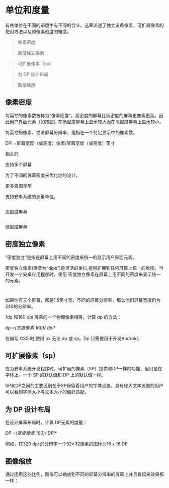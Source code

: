 # 单位和度量
有些单位在不同的语境中有不同的含义。这章论述了独立设备像素，可扩展像素的使用方法以及如像素密度的概念。


> 像素密度

> 密度独立像素

> 可扩展像素（sp）

> 为 DP 设计布局

> 图像缩放


## 像素密度
每英寸的像素数被称为“像素密度”。高密度的屏幕比低密度的屏幕更像素更高。因此用户界面元素（如按钮）在低密度屏幕上显示较大而在高密度屏幕上显示较小。

每英寸的像素，或者屏幕分辨率，是指在一个特定显示中的像素数。

DPI =屏幕宽度（或高度）像素/屏幕宽度（或高度）英寸

相关的

支持多个屏幕

为了不同的屏幕密度来优化你的设计。

更多资源类型

支持安卓系统的测量单位。

![]()

高密度屏幕

![]()

低密度屏幕

## 密度独立像素
“密度独立”是指在屏幕上用不同的密度来统一的显示用户界面元素。

密度独立像素(发音为“dips”)是灵活的单位,能够扩展到任何屏幕上统一的维度。当开发一个安卓应用程序时，使用 密度独立像素在屏幕上用不同的密度来显示统一的元素。

![]()

![]()

如果你有三个屏幕，都是1.5英寸宽，不同的屏幕分辨率，那么他们屏幕宽度仍为240的分辨率。

1dp 和160 dpi 屏幕的一个物理像素相等。计算 dp 的方法：

**dp =(宽度像素* 160)/ dpi**

在编写 CSS 时,使用 px 无论 dp 或 sp。Dp 只需要用于开发Android。

## 可扩展像素（sp）
在为安卓系统开发程序时，可扩展的像素（SP）提供和DP一样的功能，但只是在字体上。一个 SP 的默认值和 DP 上的默认值一样。

SP和DP之间的主要区别在于SP保留着用户的字体设置。具有较大文本设置的用户可以看到字体大小与文本大小的偏好匹配。

## 为 DP 设计布局
在设计屏幕布局时，计算 DP元素的度量：

**DP =(宽度像素* 160)/ DPI**

例如，在320 dpi 的分辨率一个32×32像素的图标为16 x 16 DP

## 图像缩放
通过运用这些比例，图像可以缩放到不同的屏幕分辨率的屏幕上并且看起来效果都一样：

![]()






